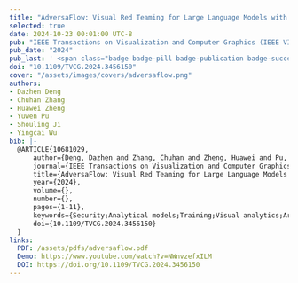 ```yaml
---
title: "AdversaFlow: Visual Red Teaming for Large Language Models with Multi-Level Adversarial Flow"
selected: true
date: 2024-10-23 00:01:00 UTC-8
pub: "IEEE Transactions on Visualization and Computer Graphics (IEEE VIS 2024), vol. 31, no. 1, pp. 492-502, Jan. 2025 (CCF-A, JCR-Q1)"
pub_date: "2024"
pub_last: ' <span class="badge badge-pill badge-publication badge-success">Best Paper Honorable Mention</span>'
doi: "10.1109/TVCG.2024.3456150"
cover: "/assets/images/covers/adversaflow.png"
authors:
- Dazhen Deng
- Chuhan Zhang
- Huawei Zheng
- Yuwen Pu
- Shouling Ji
- Yingcai Wu
bib: |-
  @ARTICLE{10681029,
      author={Deng, Dazhen and Zhang, Chuhan and Zheng, Huawei and Pu, Yuwen and Ji, Shouling and Wu, Yingcai},
      journal={IEEE Transactions on Visualization and Computer Graphics}, 
      title={AdversaFlow: Visual Red Teaming for Large Language Models with Multi-Level Adversarial Flow}, 
      year={2024},
      volume={},
      number={},
      pages={1-11},
      keywords={Security;Analytical models;Training;Visual analytics;Artificial intelligence;Toxicology;Safety;Visual Analytics for Machine Learning;Artificial Intelligence Security;Large Language Models;Text Visualization},
      doi={10.1109/TVCG.2024.3456150}
  }
links:
  PDF: /assets/pdfs/adversaflow.pdf
  Demo: https://www.youtube.com/watch?v=NWnvzefxILM
  DOI: https://doi.org/10.1109/TVCG.2024.3456150
---
```

